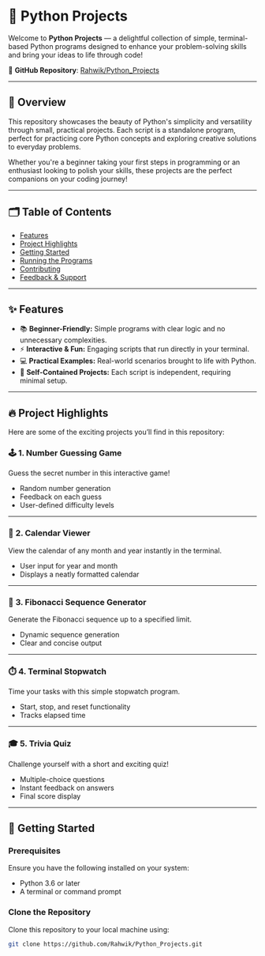 # 🐍 Python Projects  

Welcome to **Python Projects** — a delightful collection of simple, terminal-based Python programs designed to enhance your problem-solving skills and bring your ideas to life through code!  

🌟 **GitHub Repository**: [Rahwik/Python_Projects](https://github.com/Rahwik/Python_Projects)  

---

## 📖 Overview  

This repository showcases the beauty of Python's simplicity and versatility through small, practical projects. Each script is a standalone program, perfect for practicing core Python concepts and exploring creative solutions to everyday problems.  

Whether you're a beginner taking your first steps in programming or an enthusiast looking to polish your skills, these projects are the perfect companions on your coding journey!  

---

## 🗂️ Table of Contents  

- [Features](#features)  
- [Project Highlights](#project-highlights)  
- [Getting Started](#getting-started)  
- [Running the Programs](#running-the-programs)  
- [Contributing](#contributing)  
- [Feedback & Support](#feedback--support)  

---

## ✨ Features  

- 📚 **Beginner-Friendly:** Simple programs with clear logic and no unnecessary complexities.  
- ⚡ **Interactive & Fun:** Engaging scripts that run directly in your terminal.  
- 💻 **Practical Examples:** Real-world scenarios brought to life with Python.  
- 🌟 **Self-Contained Projects:** Each script is independent, requiring minimal setup.  

---

## 🔥 Project Highlights  

Here are some of the exciting projects you’ll find in this repository:  

### 🕹️ **1. Number Guessing Game**  
Guess the secret number in this interactive game!  
- Random number generation  
- Feedback on each guess  
- User-defined difficulty levels  

---

### 📅 **2. Calendar Viewer**  
View the calendar of any month and year instantly in the terminal.  
- User input for year and month  
- Displays a neatly formatted calendar  

---

### 🧮 **3. Fibonacci Sequence Generator**  
Generate the Fibonacci sequence up to a specified limit.  
- Dynamic sequence generation  
- Clear and concise output  

---

### ⏱️ **4. Terminal Stopwatch**  
Time your tasks with this simple stopwatch program.  
- Start, stop, and reset functionality  
- Tracks elapsed time  

---

### 🎓 **5. Trivia Quiz**  
Challenge yourself with a short and exciting quiz!  
- Multiple-choice questions  
- Instant feedback on answers  
- Final score display  

---

## 🚀 Getting Started  

### Prerequisites  

Ensure you have the following installed on your system:  
- Python 3.6 or later  
- A terminal or command prompt  

### Clone the Repository  

Clone this repository to your local machine using:  

```bash  
git clone https://github.com/Rahwik/Python_Projects.git  
